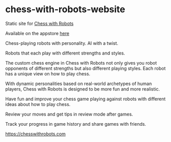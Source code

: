 # chess-with-robots-website

Static site for [Chess with Robots](https://chesswithrobots.com)

Available on the appstore [here](https://apps.apple.com/us/app/chess-with-robots/id1543684589)

Chess-playing robots with personality. AI with a twist.

Robots that each play with different strengths and styles.

The custom chess engine in Chess with Robots not only gives you robot opponents of different strengths but also different playing styles. Each robot has a unique view on how to play chess.

With dynamic personalities based on real-world archetypes of human players, Chess with Robots is designed to be more fun and more realistic.

Have fun and improve your chess game playing against robots with different ideas about how to play chess.

Review your moves and get tips in review mode after games.

Track your progress in game history and share games with friends.

https://chesswithrobots.com

